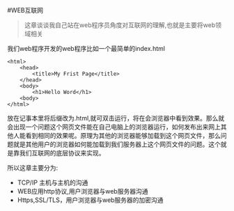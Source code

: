 #WEB互联网

> 这章谈谈我自己站在web程序员角度对互联网的理解,也就是主要将web领域相关

我们web程序开发的web程序比如一个最简单的index.html


```
<html>
    <head>
        <title>My Frist Page</title>
    </head>
    <body>
        <h1>Hello Word</h1>
    <body>
</html>
```
放在记事本里将后缀改为.html,就可双击运行，将在会浏览器中看到效果。那么就会出现一个问题这个网页文件能在自己电脑上的浏览器运行，如何发布出来网上其他人能看到相同的效果呢。原理为其他的浏览器能够加载到这个网页文件，那么问题就是其他用户的浏览器如何能加载到我们服务器上这个网页文件的问题。这个就是靠我们互联网的底层协议来实现。


所以这章主要分为:

* TCP/IP 主机与主机的沟通
* WEB应用http协议,用户浏览器与web服务器沟通
* Https,SSL\/TLS，用户浏览器与web服务器的加密沟通

